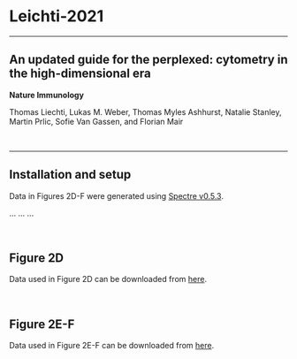 # Leichti-2021

---

## An updated guide for the perplexed: cytometry in the high-dimensional era 

**Nature Immunology**

Thomas Liechti, Lukas M. Weber, Thomas Myles Ashhurst, Natalie Stanley, Martin Prlic, Sofie Van Gassen, and Florian Mair

<br/>

---

## Installation and setup

Data in Figures 2D-F were generated using [Spectre v0.5.3](). 

...
...
...

<br/>

## Figure 2D

Data used in Figure 2D can be downloaded from [here]().

<br/>

## Figure 2E-F

Data used in Figure 2E-F can be downloaded from [here]().

